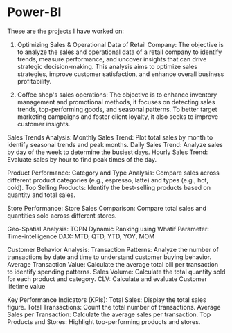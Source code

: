 # Power-BI
These are the projects I have worked on:
1. Optimizing Sales & Operational Data of Retail Company: The objective is to analyze the sales and operational data of a retail company to identify trends, 
measure performance, and uncover insights that can drive strategic decision-making. This analysis aims to optimize sales strategies, improve customer satisfaction, and enhance overall 
business profitability.

2. Coffee shop's sales operations: The objective is to enhance inventory management and promotional methods, it focuses on detecting sales trends, top-performing goods, and seasonal patterns. To better target marketing campaigns and foster client loyalty, it also seeks to improve customer insights.
 
Sales Trends Analysis:
Monthly Sales Trend: Plot total sales by month to identify seasonal trends and peak months.
Daily Sales Trend: Analyze sales by day of the week to determine the busiest days.
Hourly Sales Trend: Evaluate sales by hour to find peak times of the day.

Product Performance:
Category and Type Analysis: Compare sales across different product categories (e.g., espresso, latte) and types (e.g., hot, cold).
Top Selling Products: Identify the best-selling products based on quantity and total sales.

Store Performance:
Store Sales Comparison: Compare total sales and quantities sold across different stores.

Geo-Spatial Analysis:
TOPN Dynamic Ranking using Whatif Parameter:
Time-intelligence DAX: MTD, QTD, YTD, YOY, MOM

Customer Behavior Analysis:
Transaction Patterns: Analyze the number of transactions by date and time to understand customer buying behavior.
Average Transaction Value: Calculate the average total bill per transaction to identify spending patterns.
Sales Volume: Calculate the total quantity sold for each product and category.
CLV: Calculate and evaluate Customer lifetime value

Key Performance Indicators (KPIs):
Total Sales: Display the total sales figure.
Total Transactions: Count the total number of transactions.
Average Sales per Transaction: Calculate the average sales per transaction.
Top Products and Stores: Highlight top-performing products and stores.
